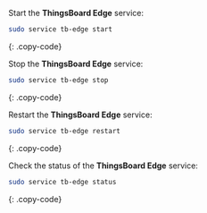 
Start the **ThingsBoard Edge** service:
```bash
sudo service tb-edge start
```
{: .copy-code}

Stop the **ThingsBoard Edge** service:
```bash
sudo service tb-edge stop
```
{: .copy-code}

Restart the **ThingsBoard Edge** service:
```bash
sudo service tb-edge restart
```
{: .copy-code}

Check the status of the **ThingsBoard Edge** service:
```bash
sudo service tb-edge status
```
{: .copy-code}
